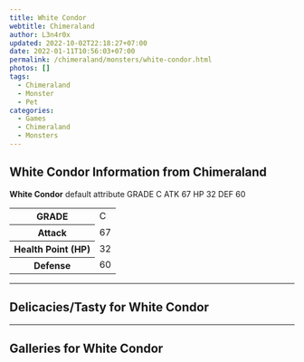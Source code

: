 ```yaml
---
title: White Condor
webtitle: Chimeraland
author: L3n4r0x
updated: 2022-10-02T22:18:27+07:00
date: 2022-01-11T10:56:03+07:00
permalink: /chimeraland/monsters/white-condor.html
photos: []
tags:
  - Chimeraland
  - Monster
  - Pet
categories:
  - Games
  - Chimeraland
  - Monsters
---
```


<section id="bootstrap-wrapper"><link rel="stylesheet" href="https://cdn.statically.io/gh/dimaslanjaka/Web-Manajemen/40ac3225/css/bootstrap-4.5-wrapper.css"/><h1>White Condor Information from Chimeraland</h1><p><b>White Condor</b> default attribute GRADE C ATK 67 HP 32 DEF 60<table><tr><th>GRADE</th><td>C</td></tr><tr><th>Attack</th><td>67</td></tr><tr><th>Health Point (HP)</th><td>32</td></tr><tr><th>Defense</th><td>60</td></tr></table></p><hr/><h2>Delicacies/Tasty for White Condor</h2><hr/><div id="gallery"><h2>Galleries for White Condor</h2><div class="row"></div></div></section>